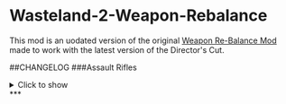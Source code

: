 # Wasteland-2-Weapon-Rebalance

This mod is an uodated version of the original [Weapon Re-Balance Mod](https://forums.inxile-entertainment.com/viewtopic.php?f=18&t=10719)
made to work with the latest version of the Director's Cut.

##CHANGELOG
###Assault Rifles 
<details>
  <summary>Click to show </summary>
  Design goal: Moderate DMG, medium range (giving Sniper Rifle a niche) with optional 3x burst, good penetration.

* Burst mode is moderately inaccurate, requiring good accuracy mods. G41 was too accurate with mods for burst
headshot (easily reaching 100%). Fix some guns (AUG, G3 & FN-Fal etc) being useless due to low damage.

* Even without headshot, a burst from high end AR deals around ~220 dmg with potential crits x1.5 damage 
(high crit %), that puts its potential damage in the moderate category per turn.

* Each Tier, there's originally one fast and one slower AR. Build on that design philosophy: The AR with 5 AP burst
means a fast character with 10 AP can burst 2x per turn, doing major damage.

Vanilla/Modded | Name | Tier | AP per Shot/Burst | Ammo Type | Ammo Capacity | Critical Multiplier | Damage | Chance to Jam | Armor Penetration | Range
:--:|:--:|:--:|:--:|:--:|:--:|:--:|:--:|:--:|:--:|:--:
Vanilla | M1 | 1-1 | 4/- | 5.56mm | 8 | 1.5x | 07-12 | 2% | 2 | 20m
Modded | M1 | 1-1 | 5/- | 5.56mm | 30 | 1.5x | 06-12 | 3% | 2 | 20m

Vanilla/Modded | Name | Tier | AP per Shot/Burst | Ammo Type | Ammo Capacity | Critical Multiplier | Damage | Chance to Jam | Armor Penetration | Range
:--:|:--:|:--:|:--:|:--:|:--:|:--:|:--:|:--:|:--:|:--:
Vanilla | M14 | 1-2 | 5/- | 5.56mm | 20 | 2.0x | 14-18 | 2% | 2 | 28m
Modded | M14 | 1-2 | 5/- | 5.56mm | 20 | 2.2x | 07-13 | 3% | 2 | 22m

Vanilla/Modded | Name | Tier | AP per Shot/Burst | Ammo Type | Ammo Capacity | Critical Multiplier | Damage | Chance to Jam | Armor Penetration | Range
:--:|:--:|:--:|:--:|:--:|:--:|:--:|:--:|:--:|:--:|:--:
Vanilla | Rust Bucket | 1-3 | 4/- | 5.56mm | 20 | 1.7x | 09-14 | 3% | 2 | 22m
Modded | Rust Bucket | 1-3 | 5/- | 5.56mm | 20 | 1.5x | 10-14 | 5% | 2 | 18m

Vanilla/Modded | Name | Tier | AP per Shot/Burst | Ammo Type | Ammo Capacity | Critical Multiplier | Damage | Chance to Jam | Armor Penetration | Range
:--:|:--:|:--:|:--:|:--:|:--:|:--:|:--:|:--:|:--:|:--:
Vanilla | M4 Carbine | 2-1 | 5/7 | 5.56mm | 30 | 1.5x | 19-27 | 3% | 3 | 20m
Modded | M4 Carbine | 2-1 | 5/7 | 5.56mm | 30 | 1.5x | 19-27 | 4% | 3 | 20m

Vanilla/Modded | Name | Tier | AP per Shot/Burst | Ammo Type | Ammo Capacity | Critical Multiplier | Damage | Chance to Jam | Armor Penetration | Range
:--:|:--:|:--:|:--:|:--:|:--:|:--:|:--:|:--:|:--:|:--:
Vanilla | Sweetness | 2-1 | 4/6 | 5.56mm | 30 | 1.8x | 44-60 | 3% | 5 | 20m
Modded | Sweetness | 2-1 | 5/7 | 5.56mm | 30 | 1.5x | 45-55 | 2% | 6 | 20m

Vanilla/Modded | Name | Tier | AP per Shot/Burst | Ammo Type | Ammo Capacity | Critical Multiplier | Damage | Chance to Jam | Armor Penetration | Range
:--:|:--:|:--:|:--:|:--:|:--:|:--:|:--:|:--:|:--:|:--:
Vanilla | FAMAS | 2-2 | 4/6 | 5.56mm | 25 | 1.7x | 17-30 | 3% | 3 | 24m
Modded | FAMAS | 2-2 | 4/5 | 5.56mm | 25 | 1.7x | 14-21 | 4% | 3 | 24m

Vanilla/Modded | Name | Tier | AP per Shot/Burst | Ammo Type | Ammo Capacity | Critical Multiplier | Damage | Chance to Jam | Armor Penetration | Range
:--:|:--:|:--:|:--:|:--:|:--:|:--:|:--:|:--:|:--:|:--:
Vanilla | Wegman Aether Corrupter | 2-2+ | 6/- | 5.56mm | 6 | 2.2x | 20-35 | 2% | 4 | 20m
Modded | Wegman Aether Corrupter | 2-2+ | 5/7 | 7.62mm | 30 | 2.4x | 35-55 | 3% | 6 | 22m

Vanilla/Modded | Name | Tier | AP per Shot/Burst | Ammo Type | Ammo Capacity | Critical Multiplier | Damage | Chance to Jam | Armor Penetration | Range
:--:|:--:|:--:|:--:|:--:|:--:|:--:|:--:|:--:|:--:|:--:
Vanilla | HK33 | 3-1 | 4/6 | 5.56mm | 20 | 1.6x | 25-35 | 2% | 4 | 22m
Modded | HK33 | 3-1 | 4/5 | 5.56mm | 20 | 1.6x | 16-25 | 3% | 4 | 20m

Vanilla/Modded | Name | Tier | AP per Shot/Burst | Ammo Type | Ammo Capacity | Critical Multiplier | Damage | Chance to Jam | Armor Penetration | Range
:--:|:--:|:--:|:--:|:--:|:--:|:--:|:--:|:--:|:--:|:--:
Vanilla | M16 | 3-2 | 5/7 | 5.56mm | 30 | 1.6x | 45-59 | 2% | 4 | 20m
Modded | M16 | 3-2 | 5/7 | 5.56mm | 30 | 1.6x | 27-38 | 3% | 4 | 24m

Vanilla/Modded | Name | Tier | AP per Shot/Burst | Ammo Type | Ammo Capacity | Critical Multiplier | Damage | Chance to Jam | Armor Penetration | Range
:--:|:--:|:--:|:--:|:--:|:--:|:--:|:--:|:--:|:--:|:--:
Vanilla | M16 (Bowling) | 3-2+ | 5/7 | 5.56mm | 30 | 1.6x | 45-59 | 95% | 4 | 20m
Modded | M16 (Bowling) | 3-2+ | 5/7 | 5.56mm | 30 | 1.6x | 27-38 | 95% | 4 | 24m

Vanilla/Modded | Name | Tier | AP per Shot/Burst | Ammo Type | Ammo Capacity | Critical Multiplier | Damage | Chance to Jam | Armor Penetration | Range
:--:|:--:|:--:|:--:|:--:|:--:|:--:|:--:|:--:|:--:|:--:
Vanilla | AK-47 | 4-1 | 4/6 | 7.62mm | 30 | 2.4x | 40-57 | 3% | 5 | 22m
Modded | AK-47 | 4-1 | 5/7 | 7.62mm | 30 | 2.4x | 30-50 | 4% | 6 | 22m

Vanilla/Modded | Name | Tier | AP per Shot/Burst | Ammo Type | Ammo Capacity | Critical Multiplier | Damage | Chance to Jam | Armor Penetration | Range
:--:|:--:|:--:|:--:|:--:|:--:|:--:|:--:|:--:|:--:|:--:
Vanilla | AUG | 4-2 | 5/7 | 5.56mm | 30 | 1.7x | 70-85 | 3% | 5 | 19m
Modded | AUG | 4-2 | 4/5 | 5.56mm | 30 | 1.7x | 26-32 | 2% | 6 | 22m

Vanilla/Modded | Name | Tier | AP per Shot/Burst | Ammo Type | Ammo Capacity | Critical Multiplier | Damage | Chance to Jam | Armor Penetration | Range
:--:|:--:|:--:|:--:|:--:|:--:|:--:|:--:|:--:|:--:|:--:
Vanilla | G3 | 5-1 | 4/6 | 7.62mm | 30 | 1.7x | 64-77 | 2% | 6 | 28m
Modded | G3 | 5-1 | 5/7 | 7.62mm | 30 | 1.7x | 40-66 | 2% | 8 | 22m

Vanilla/Modded | Name | Tier | AP per Shot/Burst | Ammo Type | Ammo Capacity | Critical Multiplier | Damage | Chance to Jam | Armor Penetration | Range
:--:|:--:|:--:|:--:|:--:|:--:|:--:|:--:|:--:|:--:|:--:
Vanilla | AK-97 | 5-2 | 5/7 | 7.62mm | 30 | 1.5x | 100-125 | 2% | 6 | 20m
Modded | AK-97 | 5-2 | 4/5 | 7.62mm | 30 | 1.5x | 30-40 | 2% | 8 | 24m

Vanilla/Modded | Name | Tier | AP per Shot/Burst | Ammo Type | Ammo Capacity | Critical Multiplier | Damage | Chance to Jam | Armor Penetration | Range
:--:|:--:|:--:|:--:|:--:|:--:|:--:|:--:|:--:|:--:|:--:
Vanilla | FN-FAL | 6-1 | 4/6 | 7.62mm | 30 | 1.5x | 90-107 | 2% | 7 | 26m
Modded | FN-FAL | 6-1 | 4/5 | 7.62mm | 30 | 1.5x | 35-50 | 2% | 8 | 24m

Vanilla/Modded | Name | Tier | AP per Shot/Burst | Ammo Type | Ammo Capacity | Critical Multiplier | Damage | Chance to Jam | Armor Penetration | Range
:--:|:--:|:--:|:--:|:--:|:--:|:--:|:--:|:--:|:--:|:--:
Vanilla | G41 | 6-2 | 5/7 | 7.62mm | 30 | 1.6x | 150-180 | 2% | 7 | 23m
Modded | G41 | 6-2 | 5/7 | 7.62mm | 30 | 1.6x | 57-75 | 2% | 8 | 25m
</details>
***